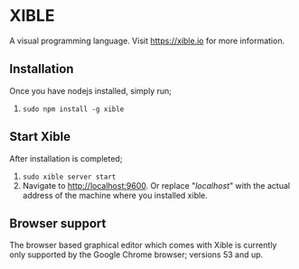 # XIBLE
A visual programming language. Visit <https://xible.io> for more information.

## Installation
Once you have nodejs installed, simply run;
1.  <code>sudo npm install -g xible</code>

## Start Xible
After installation is completed;
1.  <code>sudo xible server start</code>
2.  Navigate to <http://localhost:9600>. Or replace "_localhost_" with the actual address of the machine where you installed xible.

## Browser support
The browser based graphical editor which comes with Xible is currently only supported by the Google Chrome browser; versions 53 and up.
